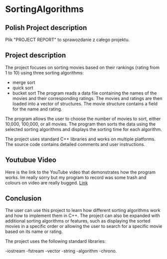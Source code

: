 # SortingAlgorithms
## Polish Project description
Plik "PROJECT REPORT" to sprawozdanie z całego projektu.

## Project description 
The project focuses on sorting movies based on their rankings (rating from 1 to 10) using three sorting algorithms: 
 - merge sort
 - quick sort 
 - bucket sort
 The program reads a data file containing the names of the movies and their corresponding ratings. The movies and ratings are then loaded into a vector of structures. 
 The movie structure contains a field for the name and rating.

The program allows the user to choose the number of movies to sort, either 10,000, 100,000, or all movies. The program then sorts the data using the selected sorting algorithms and displays the sorting time for each algorithm.

The project uses standard C++ libraries and works on multiple platforms. The source code contains detailed comments and user instructions.

## Youtubue Video 
Here is the link to the YouTube video that demonstrates how the program works.
Im really sorry but my program to record was some trash and colours on video are really bugged. [Link](https://www.youtube.com/watch?v=Eue6SCw7kSs&ab_channel=MarcinCichocki)

## Conclusion 
The user can use this project to learn how different sorting algorithms work and how to implement them in C++. 
The project can also be expanded with additional sorting algorithms or features, such as displaying the sorted movies in a specific order or allowing the user to search for a specific movie based on its name or rating.

The project uses the following standard libraries:

-iostream
-fstream
-vector
-string
-algorithm
-chrono.

